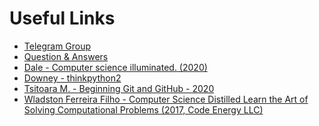 # Useful Links

- [Telegram Group](https://t.me/joinchat/BroIMhiOgEWVP8kZQagYZA)
- [Question & Answers](https://intranet.wiut.uz/LearningMaterial/Discussion/Details/649?moduleId=559)
- [Dale - Computer science illuminated. (2020)](</files/csf/Dale%20-%20Computer%20science%20illuminated.%20(2020).pdf>)
- [Downey - thinkpython2](/files/csf/Downey%20-%20thinkpython2.pdf)
- [Tsitoara M. - Beginning Git and GitHub - 2020](/files/csf/Tsitoara%20M.%20-%20Beginning%20Git%20and%20GitHub%20-%202020.pdf)
- [Wladston Ferreira Filho - Computer Science Distilled Learn the Art of Solving Computational Problems (2017, Code Energy LLC)](</files/csf/Wladston%20Ferreira%20Filho%20-%20Computer%20Science%20Distilled_%20Learn%20the%20Art%20of%20Solving%20Computational%20Problems%20(2017,%20Code%20Energy%20LLC).pdf>)
